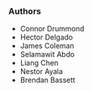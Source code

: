 ### Authors 

* Connor Drummond
* Hector Delgado
* James Coleman
* Selamawit Abdo
* Liang Chen
* Nestor Ayala
* Brendan Bassett
